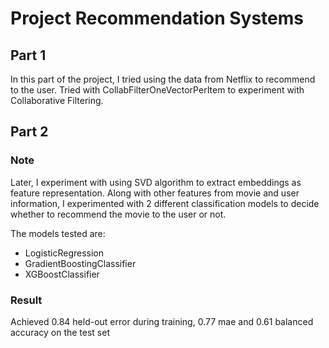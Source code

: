 # Project Recommendation Systems

## Part 1
In this part of the project, I tried using the data from Netflix to recommend to the user.
Tried with CollabFilterOneVectorPerItem to experiment with Collaborative Filtering.

## Part 2

### Note
Later, I experiment with using SVD algorithm to extract embeddings as feature representation.
Along with other features from movie and user information, I experimented with 2 different classification models to decide whether to recommend the movie to the user or not.

The models tested are:
- LogisticRegression
- GradientBoostingClassifier
- XGBoostClassifier

### Result
Achieved 0.84 held-out error during training, 0.77 mae and 0.61 balanced accuracy on the test set
